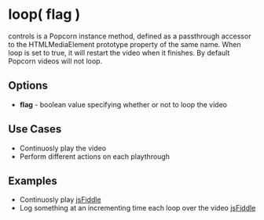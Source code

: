 # loop( flag ) #

controls is a Popcorn instance method, defined as a passthrough accessor to the HTMLMediaElement prototype property of the same name. When loop is set to true, it will restart the video when it finishes.  By default Popcorn videos will not loop.

## Options ##

* **flag** - boolean value specifying whether or not to loop the video

## Use Cases ##

* Continuosly play the video
* Perform different actions on each playthrough

## Examples ##

* Continuosly play [jsFiddle](http://jsfiddle.net/popcornjs/H9J4C/)
* Log something at an incrementing time each loop over the video [jsFiddle](http://jsfiddle.net/popcornjs/MAn7J/)
